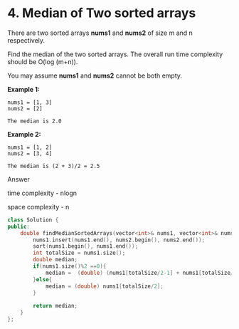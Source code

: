 # 4. Median of Two sorted arrays



There are two sorted arrays **nums1** and **nums2** of size m and n respectively.

Find the median of the two sorted arrays. The overall run time complexity should be O\(log \(m+n\)\).

You may assume **nums1** and **nums2** cannot be both empty.

**Example 1:**

```text
nums1 = [1, 3]
nums2 = [2]

The median is 2.0
```

**Example 2:**

```text
nums1 = [1, 2]
nums2 = [3, 4]

The median is (2 + 3)/2 = 2.5
```

Answer

time complexity - nlogn

space complexity - n

```cpp
class Solution {
public:
    double findMedianSortedArrays(vector<int>& nums1, vector<int>& nums2) {
        nums1.insert(nums1.end(), nums2.begin(), nums2.end());
        sort(nums1.begin(), nums1.end());
        int totalSize = nums1.size();
        double median;
        if(nums1.size()%2 ==0){
            median =  (double) (nums1[totalSize/2-1] + nums1[totalSize/2])/2;
        }else{
            median = (double) nums1[totalSize/2];
        }
        
        return median;
    }
};
```

